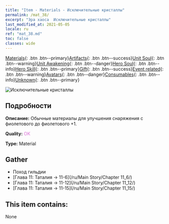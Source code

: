 ```yaml
---
title: "Item - Materials - Исключительные кристаллы"
permalink: /mat_38/
excerpt: "Эра хаоса  Исключительные кристаллы"
last_modified_at: 2021-05-05
locale: ru
ref: "mat_38.md"
toc: false
classes: wide
---
```

 [Materials](/ItemsRU/){: .btn .btn--primary}[Artifacts](/ItemsRU/Artifacts/){: .btn .btn--success}[Unit Soul](/ItemsRU/UnitSoul/){: .btn .btn--warning}[Unit Awakening](/ItemsRU/UnitAwakening/){: .btn .btn--danger}[Hero Soul](/ItemsRU/HeroSoul/){: .btn .btn--info}[Hero Skill](/ItemsRU/HeroSkill/){: .btn .btn--primary}[Gift](/ItemsRU/Gift/){: .btn .btn--success}[Event related](/ItemsRU/Events/){: .btn .btn--warning}[Avatars](/ItemsRU/Avatars/){: .btn .btn--danger}[Consumables](/ItemsRU/Consumables/){: .btn .btn--info}[Unknown](/ItemsRU/Unknown/){: .btn .btn--primary}

 ![Исключительные кристаллы](/images/t/i_cailiao_shuijing2.png)

## Подробности
 **Описание:** Обычные материалы для улучшения снаряжения c фиолетового до фиолетового +1.

 **Quality:** <span style="color: #DA70D6">OK</span>

 **Type:** Material

## Gather

*    Поход гильдии 
*    [Глава 11: Таталия -> 11-6](/ru/Main Story/Chapter 11_6/) 
*    [Глава 11: Таталия -> 11-12](/ru/Main Story/Chapter 11_12/) 
*    [Глава 11: Таталия -> 11-15](/ru/Main Story/Chapter 11_15/) 

## This item contains:

  None

